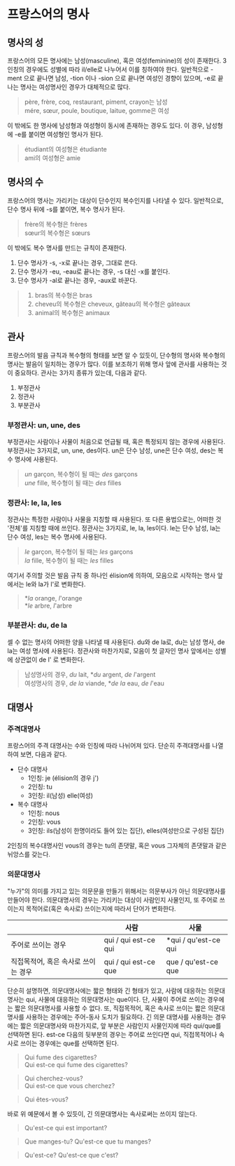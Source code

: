 <!---
title: "프랑스어의 명사"
category: French
language: Korean
--->

# 프랑스어의 명사

## 명사의 성

프랑스어의 모든 명사에는 남성(masculine), 혹은 여성(feminine)의 성이 존재한다.
3인칭의 경우에도 성별에 따라 il/elle로 나누어서 이를 칭하여야 한다.
일반적으로 -ment 으로 끝나면 남성, -tion 이나 -sion 으로 끝나면 여성인 경향이 있으며,
-e로 끝나는 명사는 여성명사인 경우가 대체적으로 많다.

> père, frère, coq, restaurant, piment, crayon는 남성  
> mére, sœur, poule, boutique, laitue, gomme은 여성

이 밖에도 한 명사에 남성형과 여성형이 동시에 존재하는 경우도 있다.
이 경우, 남성형에 -e를 붙이면 여성형인 명사가 된다.

> étudiant의 여성형은 étudiante  
> ami의 여성형은 amie

## 명사의 수

프랑스어의 명사는 가리키는 대상이 단수인지 복수인지를 나타낼 수 있다.
일반적으로, 단수 명사 뒤에 -s를 붙이면, 복수 명사가 된다.

> frère의 복수형은 frères  
> sœur의 복수형은 sœurs

이 밖에도 복수 명사를 만드는 규칙이 존재한다.

1. 단수 명사가 -s, -x로 끝나는 경우, 그대로 쓴다.
1. 단수 명사가 -eu, -eau로 끝나는 경우, -s 대신 -x를 붙인다.
1. 단수 명사가 -al로 끝나는 경우, -aux로 바꾼다.

> 1. bras의 복수형은 bras
> 1. cheveu의 복수형은 cheveux, gâteau의 복수형은 gâteaux
> 1. animal의 복수형은 animaux

## 관사

프랑스어의 발음 규칙과 복수형의 형태를 보면 알 수 있듯이, 단수형의 명사와
복수형의 명사는 발음이 일치하는 경우가 많다. 이를 보조하기 위해 명사 앞에
관사를 사용하는 것이 중요하다. 관사는 3가지 종류가 있는데, 다음과 같다.

1. 부정관사
1. 정관사
1. 부분관사

### 부정관사: un, une, des

부정관사는 사람이나 사물이 처음으로 언급될 때, 혹은 특정되지 않는 경우에
사용된다.  부정관사는 3가지로, un, une, des이다. un은 단수 남성, une은 단수
여성, des는 복수 명사에 사용된다.

> *un* garçon, 복수형이 될 때는 *des* garçons  
> *une* fille, 복수형이 될 때는 *des* filles

### 정관사: le, la, les

정관사는 특정한 사람이나 사물을 지칭할 때 사용된다. 또 다른 용법으로는, 어떠한
것 '전체'를 지칭할 때에 쓰인다.  정관사는 3가지로, le, la, les이다. le는 단수
남성, la는 단수 여성, les는 복수 명사에 사용된다.

> *le* garçon, 복수형이 될 때는 *les* garçons  
> *la* fille, 복수형이 될 때는 *les* filles

여기서 주의할 것은 발음 규칙 중 하나인 élision에 의하여, 모음으로 시작하는 명사
앞에서는 le와 la가 l'로 변화한다.

> \**la* orange, *l*'orange  
> \**le* arbre, *l*'arbre

### 부분관사: du, de la

셀 수 없는 명사의 어떠한 양을 나타낼 때 사용된다.  du와 de la로, du는 남성
명사, de la는 여성 명사에 사용된다.  정관사와 마찬가지로, 모음이 첫 글자인 명사
앞에서는 성별에 상관없이 de l' 로 변화한다.

> 남성명사의 경우, *du* lait, \**du* argent, *de l*'argent  
> 여성명사의 경우, *de la* viande, \**de la* eau, *de l*'eau

## 대명사

### 주격대명사

프랑스어의 주격 대명사는 수와 인칭에 따라 나뉘어져 있다.  단순히 주격대명사를
나열하여 보면, 다음과 같다.

- 단수 대명사
  - 1인칭: je (élision의 경우 j')
  - 2인칭: tu
  - 3인칭: il(남성) elle(여성)
- 복수 대명사
  - 1인칭: nous
  - 2인칭: vous
  - 3인칭: ils(남성이 한명이라도 들어 있는 집단), elles(여성만으로 구성된 집단)

2인칭의 복수대명사인 vous의 경우는 tu의 존댓말, 혹은 vous 그자체의 존댓말과
같은 뉘앙스를 갖는다.

### 의문대명사

"누가"의 의미를 가지고 있는 의문문을 만들기 위해서는 의문부사가 아닌
의문대명사를 만들어야 한다. 의문대명사의 경우는 가리키는 대상이 사람인지
사물인지, 또 주어로 쓰이는지 목적어로(혹은 속사로) 쓰이는지에 따라서 단어가
변화한다.

|                                     | 사람                 | 사물                  |
| ---                                 | ---                  | ---                   |
| 주어로 쓰이는 경우                  | qui / qui est-ce qui | \*qui / qu'est-ce qui |
| 직접목적어, 혹은 속사로 쓰이는 경우 | qui / qui est-ce que | que / qu'est-ce que   |

단순히 설명하면, 의문대명사에는 짧은 형태와 긴 형태가 있고, 사람에 대응하는
의문대명사는 qui, 사물에 대응하는 의문대명사는 que이다. 단, 사물이 주어로 쓰이는
경우에는 짧은 의문대명사를 사용할 수 없다.
또, 직접목적어, 혹은 속사로 쓰이는 짧은 의문대명사를 사용하는 경우에는
주어-동사 도치가 필요하다. 긴 의문 대명사를 사용하는 경우에는
짧은 의문대명사와 마찬가지로, 앞 부분은 사람인지 사물인지에 따라 qui/que를
선택하면 된다. est-ce 다음의 뒷부분의 경우는 주어로 쓰인다면 qui, 직접목적어나
속사로 쓰이는 경우에는 que를 선택하면 된다.

> Qui fume des cigarettes?  
> Qui est-ce qui fume des cigarettes?

> Qui cherchez-vous?  
> Qui est-ce que vous cherchez?

> Qui êtes-vous?

바로 위 예문에서 볼 수 있듯이, 긴 의문대명사는 속사로써는 쓰이지 않는다.

> Qu'est-ce qui est important?

> Que manges-tu?
> Qu'est-ce que tu manges?

> Qu'est-ce?
> Qu'est-ce que c'est?

